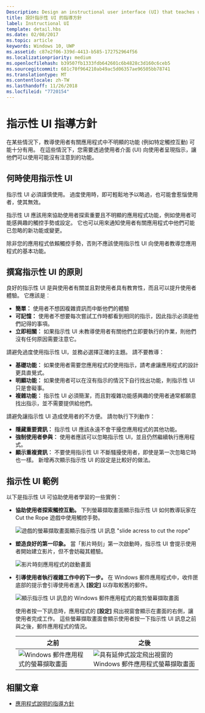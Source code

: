 ```yaml
---
Description: Design an instructional user interface (UI) that teaches users how to work with your UWP app.
title: 設計指示性 UI 的指導方針
label: Instructional UI
template: detail.hbs
ms.date: 02/08/2017
ms.topic: article
keywords: Windows 10, UWP
ms.assetid: c87e2f06-339d-4413-b585-172752964f56
ms.localizationpriority: medium
ms.openlocfilehash: b39507fb1333fdb642601c6b4828c3d160c6ceb5
ms.sourcegitcommit: 681c70f964210ab49ac5d06357ae96505bb78741
ms.translationtype: MT
ms.contentlocale: zh-TW
ms.lasthandoff: 11/26/2018
ms.locfileid: "7720154"
---
```

# <a name="instructional-ui-guidelines"></a>指示性 UI 指導方針



在某些情況下，教導使用者有關應用程式中不明顯的功能 (例如特定觸控互動) 可能十分有用。 在這些情況下，您需要透過使用者介面 (UI) 向使用者呈現指示，讓他們可以使用可能沒有注意到的功能。

## <a name="when-to-use-instructional-ui"></a>何時使用指示性 UI

指示性 UI 必須謹慎使用。 過度使用時，即可輕鬆地予以略過，也可能會惹惱使用者，使其無效。

指示性 UI 應該用來協助使用者探索重要且不明顯的應用程式功能，例如使用者可能感興趣的觸控手勢或設定。 它也可以用來通知使用者有關應用程式中他們可能已忽略的新功能或變更。

除非您的應用程式依賴觸控手勢，否則不應該使用指示性 UI 向使用者教導您應用程式的基本功能。

## <a name="principles-of-writing-instructional-ui"></a>撰寫指示性 UI 的原則

良好的指示性 UI 是與使用者有關並且對使用者具有教育性，而且可以提升使用者體驗。 它應該是︰

-   **簡單：** 使用者不想因複雜資訊而中斷他們的體驗
-   **可記憶：** 使用者不想要每次嘗試工作時都看到相同的指示，因此指示必須是他們記得的事項。
-   **立即相關︰** 如果指示性 UI 未教導使用者有關他們立即要執行的作業，則他們沒有任何原因需要注意它。

請避免過度使用指示性 UI，並務必選擇正確的主題。 請不要教導：

-   **基礎功能︰** 如果使用者需要您應用程式的使用指示，請考慮讓應用程式的設計更具直覺式。
-   **明顯功能：** 如果使用者可以在沒有指示的情況下自行找出功能，則指示性 UI 只是會礙事。
-   **複雜功能︰** 指示性 UI 必須簡潔，而且對複雜功能感興趣的使用者通常都願意找出指示，並不需要提供給他們。

請避免讓指示性 UI 造成使用者的不方便。 請勿執行下列動作：

-   **隱藏重要資訊：** 指示性 UI 應該永遠不會干擾您應用程式的其他功能。
-   **強制使用者參與︰** 使用者應該可以忽略指示性 UI，並且仍然繼續執行應用程式。
-   **顯示重複資訊︰** 不要使用指示性 UI 不斷騷擾使用者，即使是第一次忽略它時也一樣。 新增再次顯示指示性 UI 的設定是比較好的做法。

## <a name="examples-of-instructional-ui"></a>指示性 UI 範例

以下是指示性 UI 可協助使用者學習的一些實例：

-   **協助使用者探索觸控互動。** 下列螢幕擷取畫面顯示指示性 UI 如何教導玩家在 Cut the Rope 遊戲中使用觸控手勢。

    ![遊戲的螢幕擷取畫面顯示指示性 UI 訊息 "slide acress to cut the rope"](images/in-game-controls-3.png)

-   **塑造良好的第一印象。** 當「影片時刻」第一次啟動時，指示性 UI 會提示使用者開始建立影片，但不會妨礙其體驗。

    ![影片時刻應用程式的啟動畫面](images/instructional-ui-movie.png)

-   **引導使用者執行複雜工作中的下一步。** 在 Windows 郵件應用程式中，收件匣底部的提示會引導使用者進入 **\[設定\]** 以存取較舊的郵件。

    ![顯示指示性 UI 訊息的 Windows 郵件應用程式的裁剪螢幕擷取畫面](images/instructional-ui-mail-inbox.png)

    使用者按一下訊息時，應用程式的 **\[設定\]** 飛出視窗會顯示在畫面的右側，讓使用者完成工作。 這些螢幕擷取畫面會顯示使用者按一下指示性 UI 訊息之前與之後，郵件應用程式的情況。

    | 之前                                                               | 之後                                                                                                        |
    |----------------------------------------------------------------------|--------------------------------------------------------------------------------------------------------------|
    | ![Windows 郵件應用程式的螢幕擷取畫面](images/instructional-ui-mail.png) | ![具有延伸式設定飛出視窗的 Windows 郵件應用程式螢幕擷取畫面](images/instructional-ui-mail-flyout.png) |

## <a name="related-articles"></a>相關文章

* [應用程式說明的指導方針](guidelines-for-app-help.md)
